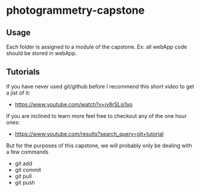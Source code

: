 # photogrammetry-capstone

## Usage
Each folder is assigned to a module of the capstone. Ex: all webApp code should be stored in webApp.

## Tutorials
If you have never used git/github before I recommend this short video to get a jist of it:
- https://www.youtube.com/watch?v=iv8rSLsi1xo

If you are inclined to learn more feel free to checkout any of the one hour ones:
- https://www.youtube.com/results?search_query=git+tutorial

But for the purposes of this capstone, we will probably only be dealing with a few commands
- git add
- git commit
- git pull
- git push
